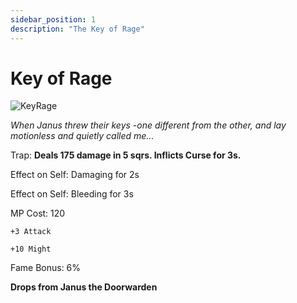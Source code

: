 ```yaml
---
sidebar_position: 1
description: "The Key of Rage"
---
```


# Key of Rage

![KeyRage](https://cdn.discordapp.com/attachments/1187552567295758487/1196076330480042095/Key_of_Rage.png?ex=65b64fe3&is=65a3dae3&hm=7721c15fcd91b1162f19d4f509829ca973c6400fd4f5f8b1a48199e0a343d42e&)

<i>When Janus threw their keys -one different from the other, and lay motionless and quietly called me...</i>

Trap: 
**Deals 175 damage in 5 sqrs.
Inflicts Curse for 3s.**

Effect on Self: Damaging for 2s

Effect on Self: Bleeding for 3s

MP Cost: 120

    +3 Attack
    
    +10 Might

Fame Bonus: 6%

**Drops from Janus the Doorwarden**
